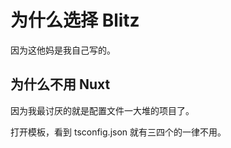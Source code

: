 # 为什么选择 Blitz

因为这他妈是我自己写的。

## 为什么不用 Nuxt

因为我最讨厌的就是配置文件一大堆的项目了。

打开模板，看到 tsconfig.json 就有三四个的一律不用。
